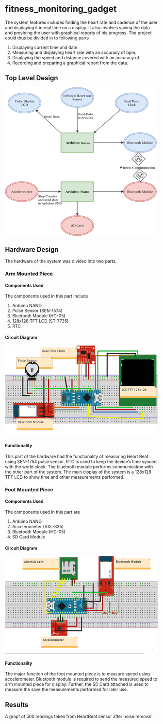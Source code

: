 # fitness_monitoring_gadget
The system features includes finding the heart rate and cadence of the user and displaying it in real time on a display. It also involves saving the data and providing the user with graphical reports of his progress. The project could thus be divided in to following parts
1. Displaying current time and date.
2. Measuring and displaying heart rate with an accuracy of bpm.
3. Displaying the speed and distance covered with an accuracy of.
4. Recording and preparing a graphical report from the data.
## Top Level Design
![Top Level Design](/Hardware_Design.png)
## Hardware Design
The hardware of the system was divided into two parts.
### Arm Mounted Piece
#### Components Used
The components used in this part include
1. Arduino NANO
2. Pulse Sensor (SEN-1574)
3. Bluetooth Module (HC-05)
4. 128x128 TFT LCD (ST-7735)
5. RTC
#### Circuit Diagram
![Arm Mounted Piece](/Arm_Piece.png)
#### Functionality
This part of the hardware had the functionality of measuring Heart Beat using SEN-1754 pulse sensor. RTC is used to keep the device’s time synced with the world clock. The bluetooth module performs communication with the other part of the system. The main display of the system is a 128x128 TFT LCD to show time and other measurements performed.
### Foot Mounted Piece
#### Components Used
The components used in this part are
1. Arduino NANO
2. Accelerometer (AXL-335)
3. Bluetooth Module (HC-05)
4. SD Card Module
#### Circuit Diagram
![Foot Mounted Piece](/Foot_Piece.png)
#### Functionality
The major function of the foot mounted piece is to measure speed using accelerometer.
Bluetooth module is required to send the measured speed to arm mounted piece for display. Further,
the SD Card attached is used to measure the save the measurements performed for later use.
## Results
A grapf of 500 readings taken from HeartBeat sensor after noise removal.
